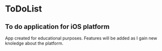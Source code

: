ToDoList
========

## To do application for iOS platform

App created for educational purposes. Features will be added as I gain new knoledge about the platform.
